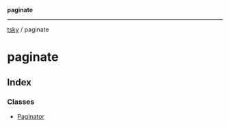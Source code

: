 **paginate**

***

[tsky](../index.md) / paginate

# paginate

## Index

### Classes

- [Paginator](classes/Paginator.md)
